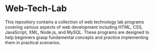 # Web-Tech-Lab
This repository contains a collection of web technology lab programs covering various aspects of web development including HTML, CSS, JavaScript, XML, Node.js, and MySQL. These programs are designed to help beginners grasp fundamental concepts and practice implementing them in practical scenarios.
